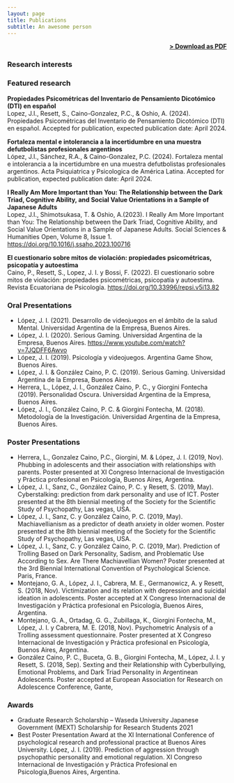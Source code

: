 ```yaml
---
layout: page
title: Publications
subtitle: An awesome person
---
```


<span style="float: right; "><a href="{{ '/assets/resume.pdf' | prepend: site.baseurl }}"><strong>> Download as PDF</strong></a> </span>
<br>
### Research interests 

### Featured research
**Propiedades Psicométricas del Inventario
de Pensamiento Dicotómico (DTI) en español**<br>
Lopez, J.I., Resett, S., Caino-Gonzalez, P.C., & Oshio, A. (2024). Propiedades Psicométricas del Inventario
de Pensamiento Dicotómico (DTI) en español. Accepted for publication, expected publication date: April
2024.

**Fortaleza mental e intolerancia a la
incertidumbre en una muestra defutbolistas profesionales argentinos**<br>
López, J.I., Sánchez, R.A., & Caino-Gonzalez, P.C. (2024). Fortaleza mental e intolerancia a la
incertidumbre en una muestra defutbolistas profesionales argentinos. Acta Psiquiatrica y Psicologica de
América Latina. Accepted for publication, expected publication date: April 2024.

**I Really Am More Important than You: The Relationship
between the Dark Triad, Cognitive Ability, and Social Value Orientations in a Sample of Japanese Adults**<br>
Lopez, J.I., Shimotsukasa, T. & Oshio, A.(2023). I Really Am More Important than You: The Relationship
between the Dark Triad, Cognitive Ability, and Social Value Orientations in a Sample of Japanese Adults.
Social Sciences & Humanities Open, Volume 8, Issue 1. https://doi.org/10.1016/j.ssaho.2023.100716

**El cuestionario sobre mitos de violación: propiedades
psicométricas, psicopatía y autoestima**<br>
Caino, P., Resett, S., Lopez, J. I. y Bossi, F. (2022). El cuestionario sobre mitos de violación: propiedades
psicométricas, psicopatía y autoestima. Revista Ecuatoriana de Psicología.
https://doi.org/10.33996/repsi.v5i13.82

### Oral Presentations
- López, J. I. (2021). Desarrollo de videojuegos en el ámbito de la salud Mental. Universidad Argentina de la
Empresa, Buenos Aires.
- López, J. I. (2020). Serious Gaming. Universidad Argentina de la Empresa, Buenos Aires.
https://www.youtube.com/watch?v=7JQDFF6Awvo
- López, J. I. (2019). Psicología y videojuegos. Argentina Game Show, Buenos Aires.
- López, J. I. & González Caino, P. C. (2019). Serious Gaming. Universidad Argentina de la Empresa, Buenos
Aires.
- Herrera, L., López, J. I., González Caino, P. C., y Giorgini Fontecha (2019). Personalidad Oscura. Universidad
Argentina de la Empresa, Buenos Aires.
- López, J. I., González Caino, P. C. & Giorgini Fontecha, M. (2018). Metodología de la Investigación.
Universidad Argentina de la Empresa, Buenos Aires.

### Poster Presentations
- Herrera, L., Gonzalez Caino, P.C., Giorgini, M. & López, J. I. (2019, Nov). Phubbing in adolescents and
their association with relationships with parents. Poster presented at XI Congreso Internacional de
Investigación y Práctica profesional en Psicología, Buenos Aires, Argentina.
- López, J. I., Sanz, C., González Caino, P. C. y Resett, S. (2019, May). Cyberstalking: prediction from dark
personality and use of ICT. Poster presented at the 8th biennial meeting of the Society for the Scientific
Study of Psychopathy, Las vegas, USA.
- López, J. I., Sanz, C. y González Caino, P. C. (2019, May). Machiavellianism as a predictor of death anxiety
in older women. Poster presented at the 8th biennial meeting of the Society for the Scientific Study of
Psychopathy, Las vegas, USA.
- López, J. I., Sanz, C. y González Caino, P. C. (2019, Mar). Prediction of Trolling Based on Dark Personality,
Sadism, and Problematic Use According to Sex. Are There Machiavellian Women? Poster presented at the
3rd Biennial International Convention of Psychological Science. Paris, France.
- Montejano, G. A., López, J. I., Cabrera, M. E., Germanowicz, A. y Resett, S. (2018, Nov). Victimization and
its relation with depression and suicidal ideation in adolescents. Poster accepted at X Congreso
Internacional de Investigación y Práctica profesional en Psicología, Buenos Aires, Argentina.
- Montejano, G. A., Ortadag, G. G., Zubillaga, K., Giorgini Fontecha, M., López, J. I. y Cabrera, M. E. (2018,
Nov). Psychometric Analysis of a Trolling assessment questionnaire. Poster presented at X Congreso
Internacional de Investigación y Práctica profesional en Psicología, Buenos Aires, Argentina.
- González Caino, P. C., Buceta, G. B., Giorgini Fontecha, M., López, J. I. y Resett, S. (2018, Sep). Sexting
and their Relationship with Cyberbullying, Emotional Problems, and Dark Triad Personality in Argentinean
Adolescents. Poster accepted at European Association for Research on Adolescence Conference, Gante,

### Awards
- Graduate Research Scholarship – Waseda University Japanese Government (MEXT) Scholarship for Research Students 2021
- Best Poster Presentation Award at the XI International Conference of psychological research and professional practice at Buenos Aires University.
  López, J. I. (2019). Prediction of aggression through psychopathic personality and emotional regulation. XI Congreso Internacional de Investigación y Práctica Profesional en Psicología,Buenos Aires, Argentina.
